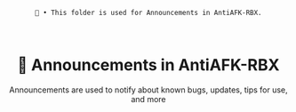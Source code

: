 <div align="center"> 

`📂 • This folder is used for Announcements in AntiAFK-RBX.` 


<br>

# 📢 Announcements in AntiAFK-RBX
Announcements are used to notify about known bugs, updates, tips for use, and more

</div>